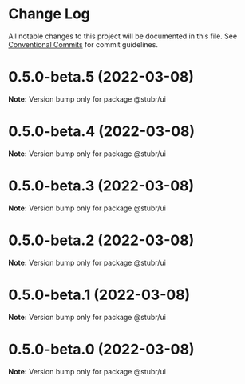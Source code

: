 # Change Log

All notable changes to this project will be documented in this file.
See [Conventional Commits](https://conventionalcommits.org) for commit guidelines.

# 0.5.0-beta.5 (2022-03-08)

**Note:** Version bump only for package @stubr/ui

# 0.5.0-beta.4 (2022-03-08)

**Note:** Version bump only for package @stubr/ui

# 0.5.0-beta.3 (2022-03-08)

**Note:** Version bump only for package @stubr/ui

# 0.5.0-beta.2 (2022-03-08)

**Note:** Version bump only for package @stubr/ui

# 0.5.0-beta.1 (2022-03-08)

**Note:** Version bump only for package @stubr/ui

# 0.5.0-beta.0 (2022-03-08)

**Note:** Version bump only for package @stubr/ui
